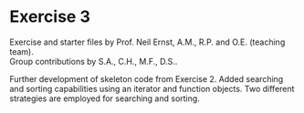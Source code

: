 # Exercise 3

Exercise and starter files by Prof. Neil Ernst, A.M., R.P. and O.E. (teaching team).  
Group contributions by S.A., C.H., M.F., D.S..

Further development of skeleton code from Exercise 2. Added searching and sorting capabilities using an iterator and function objects.
Two different strategies are employed for searching and sorting.
